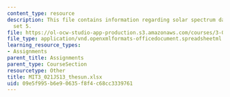 ```yaml
---
content_type: resource
description: This file contains information regarding solar spectrum data for problem
  set 5.
file: https://ol-ocw-studio-app-production.s3.amazonaws.com/courses/3-021j-introduction-to-modeling-and-simulation-spring-2012/09e5f995b6e90635f8f4c68cc3339761_MIT3_021JS13_thesun.xlsx
file_type: application/vnd.openxmlformats-officedocument.spreadsheetml.sheet
learning_resource_types:
- Assignments
parent_title: Assignments
parent_type: CourseSection
resourcetype: Other
title: MIT3_021JS13_thesun.xlsx
uid: 09e5f995-b6e9-0635-f8f4-c68cc3339761
---
```

